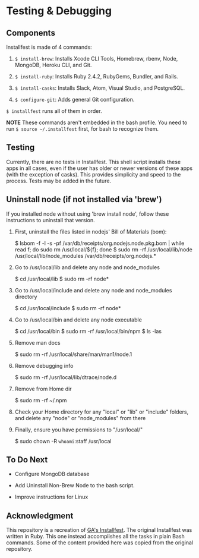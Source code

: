 # Testing & Debugging

## Components

  Installfest is made of 4 commands:

  1. `$ install-brew`: Installs Xcode CLI Tools, Homebrew, rbenv, Node, MongoDB, Heroku CLI, and Git.

  2. `$ install-ruby`: Installs Ruby 2.4.2, RubyGems, Bundler, and Rails.

  3. `$ install-casks`: Installs Slack, Atom, Visual Studio, and PostgreSQL.

  4. `$ configure-git`: Adds general Git configuration.

  `$ installfest` runs all of them in order.

  **NOTE** These commands aren't embedded in the bash profile. You need to run `$ source ~/.installfest` first, for bash to recognize them.


## Testing

  Currently, there are no tests in Installfest. This shell script installs these apps in all cases, even if the user has older or newer versions of these apps (with the exception of casks). This provides simplicity and speed to the process. Tests may be added in the future.

  <!-- Command           Exoected Output                       Remedy
  xcode-select -v   xcode-select version 2349             xcode-select --install -->


## Uninstall node (if not installed via 'brew')

If you installed node without using 'brew install node', follow these instructions to uninstall that version.

1. First, uninstall the files listed in nodejs' Bill of Materials (bom):

    $ lsbom -f -l -s -pf /var/db/receipts/org.nodejs.node.pkg.bom | while read f; do  sudo rm /usr/local/${f}; done
    $ sudo rm -rf /usr/local/lib/node /usr/local/lib/node_modules /var/db/receipts/org.nodejs.*


2. Go to /usr/local/lib and delete any node and node_modules

    $ cd /usr/local/lib
    $ sudo rm -rf node*


3. Go to /usr/local/include and delete any node and node_modules directory

    $ cd /usr/local/include
    $ sudo rm -rf node*

4. Go to /usr/local/bin and delete any node executable

    $ cd /usr/local/bin
    $ sudo rm -rf /usr/local/bin/npm
    $ ls -las

5. Remove man docs

    $ sudo rm -rf /usr/local/share/man/man1/node.1

6. Remove debugging info

    $ sudo rm -rf /usr/local/lib/dtrace/node.d

8. Remove from Home dir

    $ sudo rm -rf ~/.npm

9. Check your Home directory for any "local" or "lib" or "include" folders, and delete any "node" or "node_modules" from there
10. Finally, ensure you have permissions to "/usr/local/"

    $ sudo chown -R `whoami`:staff /usr/local


## To Do Next

- Configure MongoDB database

- Add Uninstall Non-Brew Node to the bash script.

- Improve instructions for Linux


## Acknowledgment

  This repository is a recreation of [GA's Installfest](https://git.generalassemb.ly/DC-WDI/Installfest). The original Installfest was written in Ruby. This one instead accomplishes all the tasks in plain Bash commands. Some of the content provided here was copied from the original repository.
